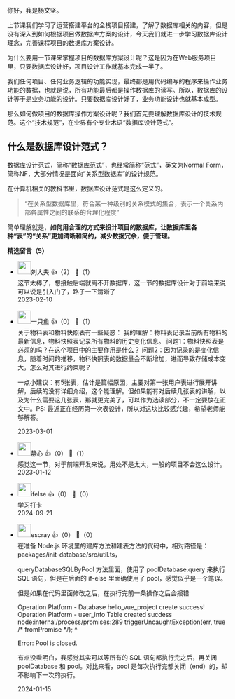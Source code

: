 你好，我是杨文坚。

上节课我们学习了运营搭建平台的全栈项目搭建，了解了数据库相关的内容，但是没有深入到如何根据项目做数据库方案的设计，今天我们就进一步学习数据库设计理念，完善课程项目的数据库方案设计。

为什么要用一节课来掌握项目的数据库方案设计呢？这是因为在Web服务项目里，只要数据库设计好，项目设计工作就基本完成一半了。

我们任何项目、任何业务逻辑的功能实现，最终都是用代码编写的程序来操作业务功能的数据，也就是说，所有功能最后都是操作数据库的读写。所以，数据库的设计等于是业务功能的设计。只要数据库设计好了，业务功能设计也就基本成型。

那么如何做项目的数据库操作方案设计呢？我们首先要理解数据库设计的技术规范。这个“技术规范”，在业界有个专业术语“数据库设计范式”。

## 什么是数据库设计范式？

数据库设计范式，简称“数据库范式”，也经常简称“范式”，英文为Normal Form，简称NF，大部分情况是面向“关系型数据库”的设计规范。

在计算机相关的教科书里，数据库设计范式是这么定义的。

> “在关系型数据库里，符合某一种级别的关系模式的集合，表示一个关系内部各属性之间的联系的合理化程度”

简单理解就是，**如何用合理的方式来设计项目的数据库，让数据库里各种“表”的“关系”更加清晰和简约，减少数据冗余，便于管理。**
<div><strong>精选留言（5）</strong></div><ul>
<li><img src="https://static001.geekbang.org/account/avatar/00/1a/0e/ce/1e02a513.jpg" width="30px"><span>刘大夫</span> 👍（2） 💬（1）<div>这节太棒了，想接触后端就离不开数据库，这一节的数据库设计对于前端来说可以说是引入门了，路子一下清晰了</div>2023-02-10</li><br/><li><img src="https://static001.geekbang.org/account/avatar/00/13/6b/b4/47c548fd.jpg" width="30px"><span>一只鱼</span> 👍（0） 💬（1）<div>关于物料表和物料快照表有一些疑惑：
我的理解：物料表记录当前所有物料的最新信息，物料快照表记录所有物料的历史变化信息。
问题1：物料快照表是必须的吗？在这个项目中的主要作用是什么？
问题2：因为记录的是变化信息，随着时间的推移，物料快照表的数据量会不断增加，进而导致存储成本变大，怎么对其进行约束呢？

一点小建议：有5张表，估计是篇幅原因，主要对第一张用户表进行展开讲解，后续的没有详细介绍，这个能理解。但如果能有对后续几张表的讲解，以及为什么需要这几张表，那就更完美了，可以作为选读部分，不一定要放在正文中。PS: 最近正在经历第一次表设计，所以对这块比较感兴趣，希望老师能够解答。</div>2023-03-01</li><br/><li><img src="https://static001.geekbang.org/account/avatar/00/14/60/a1/45ffdca3.jpg" width="30px"><span>静心</span> 👍（0） 💬（1）<div>感觉这一节，对于前端开发来说，用处不是太大，一般的项目不会这么设计。</div>2023-01-12</li><br/><li><img src="https://static001.geekbang.org/account/avatar/00/26/eb/d7/90391376.jpg" width="30px"><span>ifelse</span> 👍（0） 💬（0）<div>学习打卡</div>2024-09-21</li><br/><li><img src="https://static001.geekbang.org/account/avatar/00/0f/92/6d/becd841a.jpg" width="30px"><span>escray</span> 👍（0） 💬（0）<div>在准备 Node.js 环境里的建库方法和建表方法的代码中，相对路径是：packages&#47;init-database&#47;src&#47;util.ts，

queryDatabaseSQLByPool 方法里面，使用了 poolDatabase.query 来执行 SQL 语句，但是在后面的 if-else 里面确使用了 pool，感觉似乎是一个笔误。

但是如果在代码里面修改之后，在执行完前一条操作之后会报错

Operation Platform - Database hello_vue_project create success!
Operation Platform - user_info Table created sucdess
node:internal&#47;process&#47;promises:289
            triggerUncaughtException(err, true &#47;* fromPromise *&#47;);
            ^

Error: Pool is closed.

有点没看明白，我感觉其实可以等所有的 SQL 语句都执行完之后，再关闭 poolDatabase 和 pool。对比来看，pool 是每次执行完都关闭（end）的，却不影响下一次的执行。</div>2024-01-15</li><br/>
</ul>